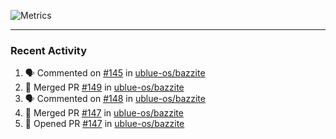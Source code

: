 ![Metrics](https://metrics.lecoq.io/KyleGospo?template=classic&base=header%2C%20activity%2C%20community%2C%20repositories%2C%20metadata&base.indepth=false&base.hireable=false&base.skip=false&config.timezone=America%2FLos_Angeles)

---
### Recent Activity
<!--START_SECTION:activity-->
1. 🗣 Commented on [#145](https://github.com/ublue-os/bazzite/issues/145#issuecomment-1679897916) in [ublue-os/bazzite](https://github.com/ublue-os/bazzite)
2. 🎉 Merged PR [#149](https://github.com/ublue-os/bazzite/pull/149) in [ublue-os/bazzite](https://github.com/ublue-os/bazzite)
3. 🗣 Commented on [#148](https://github.com/ublue-os/bazzite/pull/148#issuecomment-1679112799) in [ublue-os/bazzite](https://github.com/ublue-os/bazzite)
4. 🎉 Merged PR [#147](https://github.com/ublue-os/bazzite/pull/147) in [ublue-os/bazzite](https://github.com/ublue-os/bazzite)
5. 💪 Opened PR [#147](https://github.com/ublue-os/bazzite/pull/147) in [ublue-os/bazzite](https://github.com/ublue-os/bazzite)
<!--END_SECTION:activity-->
